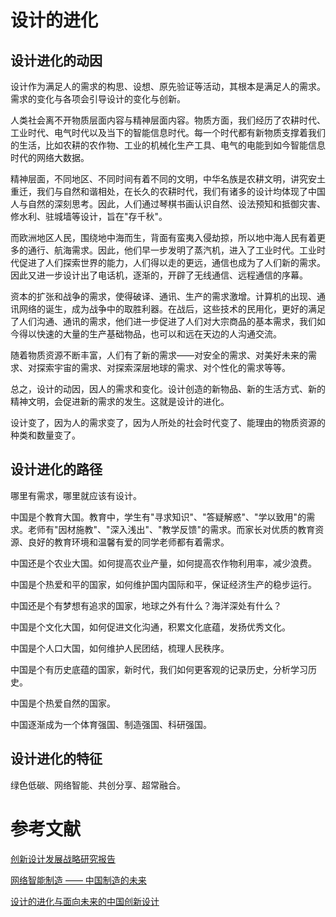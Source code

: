 # 设计的进化

## 设计进化的动因

设计作为满足人的需求的构思、设想、原先验证等活动，其根本是满足人的需求。需求的变化与各项会引导设计的变化与创新。

人类社会离不开物质层面内容与精神层面内容。物质方面，我们经历了农耕时代、工业时代、电气时代以及当下的智能信息时代。每一个时代都有新物质支撑着我们的生活，比如农耕的农作物、工业的机械化生产工具、电气的电能到如今智能信息时代的网络大数据。

精神层面，不同地区、不同时间有着不同的文明，中华名族是农耕文明，讲究安土重迁，我们与自然和谐相处，在长久的农耕时代，我们有诸多的设计均体现了中国人与自然的深刻思考。因此，人们通过琴棋书画认识自然、设法预知和抵御灾害、修水利、驻城墙等设计，旨在"存千秋"。

而欧洲地区人民，围绕地中海而生，背面有蛮夷入侵劫掠，所以地中海人民有着更多的通行、航海需求。因此，他们早一步发明了蒸汽机，进入了工业时代。工业时代促进了人们探索世界的能力，人们得以走的更远，通信也成为了人们新的需求。因此又进一步设计出了电话机，逐渐的，开辟了无线通信、远程通信的序幕。

资本的扩张和战争的需求，使得破译、通讯、生产的需求激增。计算机的出现、通讯网络的诞生，成为战争中的取胜利器。在战后，这些技术的民用化，更好的满足了人们沟通、通讯的需求，他们进一步促进了人们对大宗商品的基本需求，我们如今得以快速的大量的生产基础物品，也可以和远在天边的人沟通交流。

随着物质资源不断丰富，人们有了新的需求——对安全的需求、对美好未来的需求、对探索宇宙的需求、对探索深层地球的需求、对个性化的需求等等。

总之，设计的动因，因人的需求和变化。设计创造的新物品、新的生活方式、新的精神文明，会促进新的需求的发生。这就是设计的进化。

设计变了，因为人的需求变了，因为人所处的社会时代变了、能理由的物质资源的种类和数量变了。

## 设计进化的路径

哪里有需求，哪里就应该有设计。

中国是个教育大国。教育中，学生有"寻求知识"、"答疑解惑"、"学以致用"的需求。老师有"因材施教"、"深入浅出"、"教学反馈"的需求。而家长对优质的教育资源、良好的教育环境和温馨有爱的同学老师都有着需求。

中国还是个农业大国。如何提高农业产量，如何提高农作物利用率，减少浪费。

中国是个热爱和平的国家，如何维护国内国际和平，保证经济生产的稳步运行。

中国还是个有梦想有追求的国家，地球之外有什么？海洋深处有什么？

中国是个文化大国，如何促进文化沟通，积累文化底蕴，发扬优秀文化。

中国是个人口大国，如何维护人民团结，梳理人民秩序。

中国是个有历史底蕴的国家，新时代，我们如何更客观的记录历史，分析学习历史。

中国是个热爱自然的国家。

中国逐渐成为一个体育强国、制造强国、科研强国。

## 设计进化的特征

绿色低碳、网络智能、共创分享、超常融合。

# 参考文献

[创新设计发展战略研究报告](../../阅读笔记/论创新设计/创新设计发展战略研究报告.md)

[网络智能制造 —— 中国制造的未来](../../阅读笔记/论创新设计/网络智能制造.md)

[设计的进化与面向未来的中国创新设计](../../阅读笔记/论创新设计/设计的进化与面向未来的中国创新设计.md)